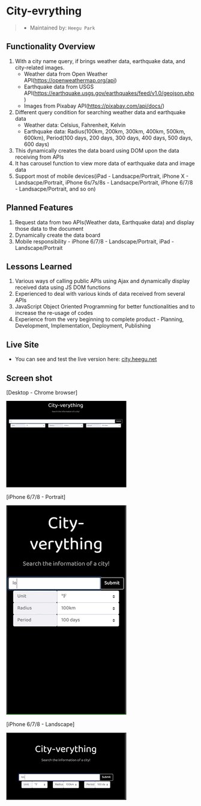 # City-evrything

> - Maintained by: `Heegu Park`


## Functionality Overview
1. With a city name query, if brings weather data, earthquake data, and city-related images.
    - Weather data from Open Weather API(https://openweathermap.org/api)
    - Earthquake data from USGS API(https://earthquake.usgs.gov/earthquakes/feed/v1.0/geojson.php)
    - Images from Pixabay API(https://pixabay.com/api/docs/)
2. Different query condition for searching weather data and earthquake data
    - Weather data: Celsius, Fahrenheit, Kelvin
    - Earthquake data: Radius(100km, 200km, 300km, 400km, 500km, 600km), Period(100 days,  200 days, 300 days, 400 days, 500 days, 600 days) 
3. This dynamically creates the data board using DOM upon the data receiving from APIs
4. It has carousel function to view more data of earthquake data and image data
5. Support most of mobile devices(iPad - Landsacpe/Portrait, iPhone X - Landsacpe/Portrait, iPhone 6s/7s/8s - Landsacpe/Portrait, iPhone 6/7/8 - Landsacpe/Portrait, and so on)

## Planned Features
1. Request data from two APIs(Weather data, Earthquake data) and display those data to the document
2. Dynamically create the data board
3. Mobile responsibility - iPhone 6/7/8 - Landscape/Portrait, iPad - Landscape/Portrait

## Lessons Learned
1. Various ways of calling public APIs using Ajax and dynamically display received data using JS DOM functions
2. Experienced to deal with various kinds of data received from several APIs
2. JavaScript Object Oriented Programming for better functionalities and to increase the re-usage of codes
3. Experience from the very beginning to complete product - Planning, Development, Implementation, Deployment, Publishing

## Live Site
* You can see and test the live version here: <a href="https://city.heegu.net" target="blank">city.heegu.net</a>

## Screen shot
[Desktop - Chrome browser]

![City-verything](https://github.com/heegupark/api-hackathon/blob/master/city-ss-001.gif)

[iPhone 6/7/8 - Portrait]

![City-verything](https://github.com/heegupark/api-hackathon/blob/master/city-ss-002.gif)

[iPhone 6/7/8 - Landscape]

![City-verything](https://github.com/heegupark/api-hackathon/blob/master/city-ss-003.gif)
